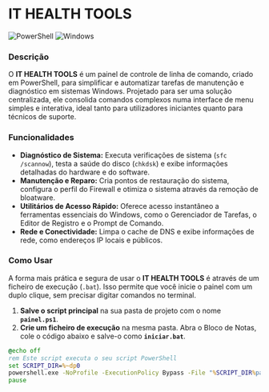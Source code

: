 # IT HEALTH TOOLS

![PowerShell](https://img.shields.io/badge/PowerShell-5391FE?style=for-the-badge&logo=powershell&logoColor=white)
![Windows](https://img.shields.io/badge/Windows-0078D4?style=for-the-badge&logo=windows&logoColor=white)

### Descrição

O **IT HEALTH TOOLS** é um painel de controle de linha de comando, criado em PowerShell, para simplificar e automatizar tarefas de manutenção e diagnóstico em sistemas Windows. Projetado para ser uma solução centralizada, ele consolida comandos complexos numa interface de menu simples e interativa, ideal tanto para utilizadores iniciantes quanto para técnicos de suporte.

### Funcionalidades

- **Diagnóstico de Sistema:** Executa verificações de sistema (`sfc /scannow`), testa a saúde do disco (`chkdsk`) e exibe informações detalhadas do hardware e do software.
- **Manutenção e Reparo:** Cria pontos de restauração do sistema, configura o perfil do Firewall e otimiza o sistema através da remoção de bloatware.
- **Utilitários de Acesso Rápido:** Oferece acesso instantâneo a ferramentas essenciais do Windows, como o Gerenciador de Tarefas, o Editor de Registro e o Prompt de Comando.
- **Rede e Conectividade:** Limpa o cache de DNS e exibe informações de rede, como endereços IP locais e públicos.

### Como Usar

A forma mais prática e segura de usar o **IT HEALTH TOOLS** é através de um ficheiro de execução (`.bat`). Isso permite que você inicie o painel com um duplo clique, sem precisar digitar comandos no terminal.

1.  **Salve o script principal** na sua pasta de projeto com o nome **`painel.ps1`**.
2.  **Crie um ficheiro de execução** na mesma pasta. Abra o Bloco de Notas, cole o código abaixo e salve-o como **`iniciar.bat`**.

```bat
@echo off
rem Este script executa o seu script PowerShell
set SCRIPT_DIR=%~dp0
powershell.exe -NoProfile -ExecutionPolicy Bypass -File "%SCRIPT_DIR%painel.ps1"
pause

